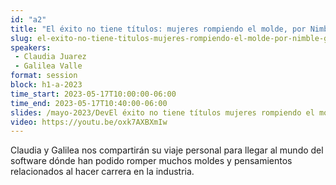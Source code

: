 ```yaml
---
id: "a2"
title: "El éxito no tiene títulos: mujeres rompiendo el molde, por Nimble Gravity"
slug: el-exito-no-tiene-titulos-mujeres-rompiendo-el-molde-por-nimble-gravity
speakers:
 - Claudia Juarez 
 - Galilea Valle
format: session
block: h1-a-2023
time_start: 2023-05-17T10:00:00-06:00
time_end: 2023-05-17T10:40:00-06:00
slides: /mayo-2023/DevEl éxito no tiene títulos mujeres rompiendo el molde.pdf
video: https://youtu.be/oxk7AXBXmIw
---
```


Claudia y Galilea nos compartirán su viaje personal para llegar al mundo del software dónde han podido romper muchos moldes y pensamientos relacionados al hacer carrera en la industria.